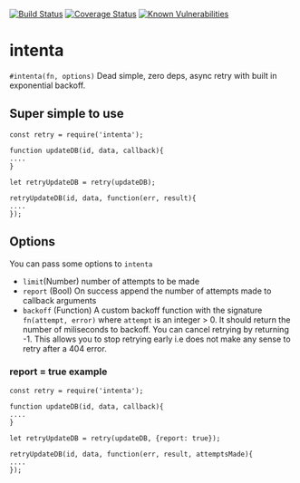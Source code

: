 [![Build Status](https://travis-ci.org/revington/intenta.svg?branch=master)](https://travis-ci.org/revington/intenta)
[![Coverage Status](https://coveralls.io/repos/github/revington/intenta/badge.svg?branch=master)](https://coveralls.io/github/revington/intenta?branch=master)
[![Known Vulnerabilities](https://snyk.io/test/github/revington/intenta/badge.svg?targetFile=package.json)](https://snyk.io/test/github/revington/intenta?targetFile=package.json)
# intenta

`#intenta(fn, options)`
Dead simple, zero deps, async retry with built in exponential backoff.

## Super simple to use

```
const retry = require('intenta');

function updateDB(id, data, callback){
....
}

let retryUpdateDB = retry(updateDB);

retryUpdateDB(id, data, function(err, result){
....
});
```

## Options

You can pass some options to `intenta`
* `limit`(Number) number of attempts to be made
* `report` (Bool) On success append the number of attempts made to callback arguments
* `backoff` (Function) A custom backoff function with the signature `fn(attempt, error)` where `attempt` is an integer > 0. It should return the number of miliseconds to backoff. You can cancel retrying by returning -1. This allows you to stop retrying early i.e does not make any sense to retry after a 404 error.

### report = true example


```
const retry = require('intenta');

function updateDB(id, data, callback){
....
}

let retryUpdateDB = retry(updateDB, {report: true});

retryUpdateDB(id, data, function(err, result, attemptsMade){
....
});
```
